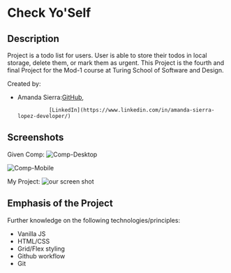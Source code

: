# Check Yo'Self

## Description

Project is a todo list for users. User is able to store their todos in local storage, delete them, or mark them as urgent.
This Project is the fourth and final Project for the Mod-1 course at Turing School of Software and Design.

Created by:
- Amanda Sierra:[GitHub](https://github.com/Asilo5),

                [LinkedIn](https://www.linkedin.com/in/amanda-sierra-lopez-developer/)


## Screenshots
Given Comp:
 ![Comp-Desktop](https://user-images.githubusercontent.com/19739235/58907871-5dffb400-86cc-11e9-8231-e9d919f6cb98.jpg)

![Comp-Mobile](https://user-images.githubusercontent.com/19739235/58915570-898b9a00-86de-11e9-9fd1-6324c2f030a2.jpg)

My Project:
 ![our screen shot]()


## Emphasis of the Project

Further knowledge on the following technologies/principles:

- Vanilla JS
- HTML/CSS
- Grid/Flex styling
- Github workflow
- Git
